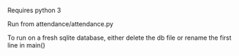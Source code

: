 Requires python 3

Run from attendance/attendance.py

To run on a fresh sqlite database, either delete the db file or rename the first line in main()
